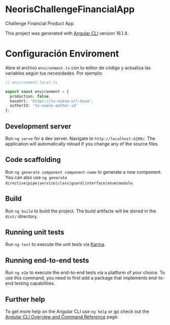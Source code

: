 # NeorisChallengeFinancialApp
Challenge Financial Product App

This project was generated with [Angular CLI](https://github.com/angular/angular-cli) version 16.1.4.

# Configuración Enviroment

Abre el archivo `environment.ts` con tu editor de código y actualiza las variables según tus necesidades. Por ejemplo:

```typescript
// environment.local.ts

export const environment = {
  production: false,
  baseUrl: 'https://tu-nueva-url-base',
  authorId: 'tu-nuevo-author-id'
};
```

## Development server

Run `ng serve` for a dev server. Navigate to `http://localhost:4200/`. The application will automatically reload if you change any of the source files.

## Code scaffolding

Run `ng generate component component-name` to generate a new component. You can also use `ng generate directive|pipe|service|class|guard|interface|enum|module`.

## Build

Run `ng build` to build the project. The build artifacts will be stored in the `dist/` directory.

## Running unit tests

Run `ng test` to execute the unit tests via [Karma](https://karma-runner.github.io).

## Running end-to-end tests

Run `ng e2e` to execute the end-to-end tests via a platform of your choice. To use this command, you need to first add a package that implements end-to-end testing capabilities.

## Further help

To get more help on the Angular CLI use `ng help` or go check out the [Angular CLI Overview and Command Reference](https://angular.io/cli) page.
